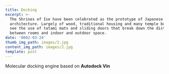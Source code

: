 ```yaml
---
title: Docking
excerpt: >-
  The Shrines of Ise have been celebrated as the prototype of Japanese
  architecture. Largely of wood, traditional housing and many temple buildings
  see the use of tatami mats and sliding doors that break down the distinction
  between rooms and indoor and outdoor space.
date: '0002-03-24'
thumb_img_path: images/2.jpg
content_img_path: images/2.jpg
template: post
---
```

Molecular docking engine based on **Autodock Vin**
